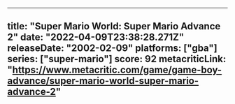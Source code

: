 
---
title: "Super Mario World: Super Mario Advance 2"
date: "2022-04-09T23:38:28.271Z"
releaseDate: "2002-02-09"
platforms: ["gba"]
series: ["super-mario"]
score: 92
metacriticLink: "https://www.metacritic.com/game/game-boy-advance/super-mario-world-super-mario-advance-2"
---
